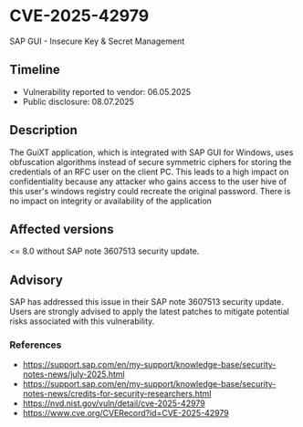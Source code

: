 # CVE-2025-42979 
SAP GUI - Insecure Key & Secret Management

## Timeline
- Vulnerability reported to vendor: 06.05.2025
- Public disclosure: 08.07.2025

## Description

The GuiXT application, which is integrated with SAP GUI for Windows, uses obfuscation algorithms instead of secure symmetric ciphers for storing the credentials of an RFC user on the client PC. This leads to a high impact on confidentiality because any attacker who gains access to the user hive of this user's windows registry could recreate the original password. There is no impact on integrity or availability of the application

## Affected versions
<= 8.0 without SAP note 3607513 security update.

## Advisory
SAP has addressed this issue in their SAP note 3607513 security update. Users are strongly advised to apply the latest patches to mitigate potential risks associated with this vulnerability.

### References
* https://support.sap.com/en/my-support/knowledge-base/security-notes-news/july-2025.html
* https://support.sap.com/en/my-support/knowledge-base/security-notes-news/credits-for-security-researchers.html
* https://nvd.nist.gov/vuln/detail/cve-2025-42979
* https://www.cve.org/CVERecord?id=CVE-2025-42979
